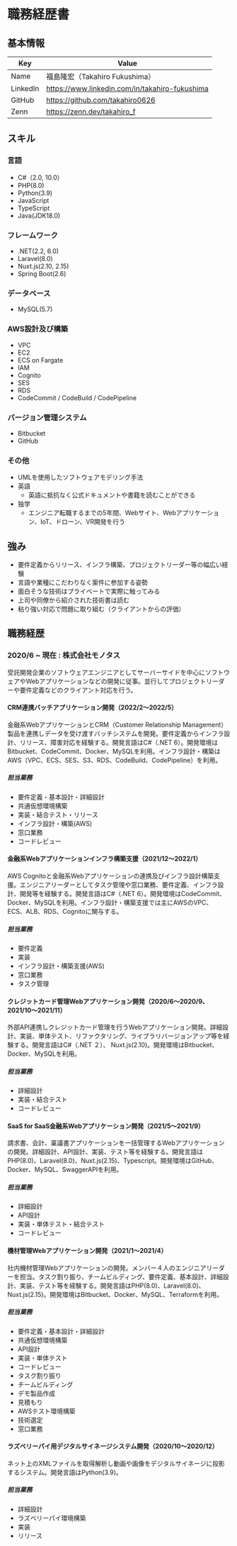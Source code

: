# 職務経歴書
## 基本情報
| Key | Value |
| ---- | ---- |
| Name | 福島隆宏（Takahiro Fukushima） |
| LinkedIn | https://www.linkedin.com/in/takahiro-fukushima| 
| GitHub | https://github.com/takahiro0626 |
| Zenn | https://zenn.dev/takahiro_f |

## スキル
### 言語
* C#（2.0, 10.0）
* PHP(8.0)
* Python(3.9)
* JavaScript
* TypeScript
* Java(JDK18.0)
### フレームワーク
* .NET(2.2, 6.0)
* Laravel(8.0)
* Nuxt.js(2.10, 2.15)
* Spring Boot(2.6)
### データベース
* MySQL(5.7)
### AWS設計及び構築
* VPC
* EC2
* ECS on Fargate
* IAM
* Cognito
* SES
* RDS
* CodeCommit / CodeBuild / CodePipeline
### バージョン管理システム
* Bitbucket
* GitHub
### その他
* UMLを使用したソフトウェアモデリング手法
* 英語
    * 英語に抵抗なく公式ドキュメントや書籍を読むことができる
* 独学
    * エンジニア転職するまでの5年間、Webサイト、Webアプリケーション、IoT、ドローン、VR開発を行う

## 強み
* 要件定義からリリース、インフラ構築、プロジェクトリーダー等の幅広い経験
* 言語や業種にこだわりなく案件に参加する姿勢
* 面白そうな技術はプライベートで実際に触ってみる
* 上司や同僚から紹介された技術書は読む
* 粘り強い対応で問題に取り組む（クライアントからの評価）

## 職務経歴
### 2020/6 ~ 現在 : 株式会社モノタス
受託開発企業のソフトウェアエンジニアとしてサーバーサイドを中心にソフトウェアやWebアプリケーションなどの開発に従事。並行してプロジェクトリーダーや要件定義などのクライアント対応を行う。

#### CRM連携バッチアプリケーション開発（2022/2〜2022/5）
金融系WebアプリケーションとCRM（Customer Relationship Management）製品を連携しデータを受け渡すバッチシステムを開発。要件定義からインフラ設計、リリース、障害対応を経験する。開発言語はC#（.NET 6）。開発環境はBitbucket、CodeCommit、Docker、MySQLを利用。インフラ設計・構築はAWS（VPC、ECS、SES、S3、RDS、CodeBuild、CodePipeline）を利用。

##### 担当業務
* 要件定義・基本設計・詳細設計
* 共通仮想環境構築
* 実装・結合テスト・リリース
* インフラ設計・構築(AWS)
* 窓口業務
* コードレビュー

#### 金融系Webアプリケーションインフラ構築支援（2021/12〜2022/1）
AWS Cognitoと金融系Webアプリケーションの連携及びインフラ設計構築支援。エンジニアリーダーとしてタスク管理や窓口業務、要件定義、インフラ設計、開発等を経験する。開発言語はC#（.NET 6）。開発環境はCodeCommit、Docker、MySQLを利用。インフラ設計・構築支援では主にAWSのVPC、ECS、ALB、RDS、Cognitoに関与する。

##### 担当業務
* 要件定義
* 実装
* インフラ設計・構築支援(AWS)
* 窓口業務
* タスク管理

#### クレジットカード管理Webアプリケーション開発（2020/6〜2020/9、2021/10〜2021/11）
外部API連携しクレジットカード管理を行うWebアプリケーション開発。詳細設計、実装、単体テスト、リファクタリング、ライブラリバージョンアップ等を経験する。開発言語はC#（.NET ２）、 Nuxt.js(2.10)。開発環境はBitbucket、Docker、MySQLを利用。

##### 担当業務
* 詳細設計
* 実装・結合テスト
* コードレビュー

#### SaaS for SaaS金融系Webアプリケーション開発（2021/5〜2021/9）
請求書、会計、稟議書アプリケーションを一括管理するWebアプリケーションの開発。詳細設計、API設計、実装、テスト等を経験する。開発言語はPHP(8.0)、Laravel(8.0)、Nuxt.js(2.15)、Typescript。開発環境はGitHub、Docker、MySQL、SwaggerAPIを利用。

##### 担当業務
* 詳細設計
* API設計
* 実装・単体テスト・結合テスト
* コードレビュー

#### 機材管理Webアプリケーション開発（2021/1〜2021/4）
社内機材管理Webアプリケーションの開発。メンバー４人のエンジニアリーダーを担当。タスク割り振り、チームビルディング、要件定義、基本設計、詳細設計、実装、テスト等を経験する。開発言語はPHP(8.0)、Laravel(8.0)、Nuxt.js(2.15)。開発環境はBitbucket、Docker、MySQL、Terraformを利用。

##### 担当業務
* 要件定義・基本設計・詳細設計
* 共通仮想環境構築
* API設計
* 実装・単体テスト
* コードレビュー
* タスク割り振り
* チームビルディング
* デモ製品作成
* 見積もり
* AWSテスト環境構築
* 技術選定
* 窓口業務

#### ラズベリーパイ用デジタルサイネージシステム開発（2020/10〜2020/12）
ネット上のXMLファイルを取得解析し動画や画像をデジタルサイネージに投影するシステム。開発言語はPython(3.9)。

##### 担当業務
* 詳細設計
* ラズベリーパイ環境構築
* 実装
* リリース

